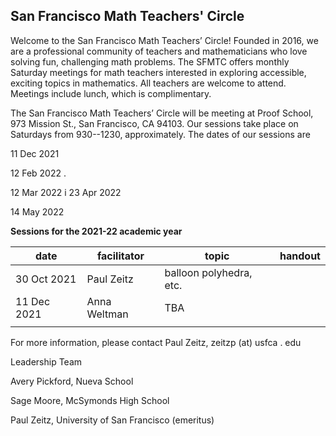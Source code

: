 <h2> San Francisco Math Teachers' Circle</h2>

Welcome to the San Francisco Math Teachers’ Circle! Founded in 2016, we are a professional community of teachers and mathematicians who love solving fun, challenging math problems. The SFMTC offers monthly Saturday meetings for math teachers interested in exploring accessible, exciting topics in mathematics. All teachers are welcome to attend. Meetings include lunch, which is complimentary.



The San Francisco Math Teachers’ Circle will be meeting  at 
Proof School, 973 Mission St., San Francisco, CA 94103.  Our sessions take place on Saturdays from 930--1230, approximately. The dates of our sessions are




11 Dec 2021

12 Feb 2022
.

12 Mar 2022
i
23 Apr 2022

14 May 2022

**Sessions for the 2021-22 academic year**

| date  | facilitator   | topic   | handout  |   
|---|---|---|---|
|30 Oct 2021   | Paul Zeitz   | balloon polyhedra, etc.    |   |   
| 11 Dec 2021   | Anna Weltman   | TBA   |   |   
|   |   |   |   |   


For more information, please contact Paul Zeitz, zeitzp (at) usfca . edu

Leadership Team


Avery Pickford, Nueva School

Sage Moore, McSymonds High School

Paul Zeitz, University of San Francisco (emeritus)
